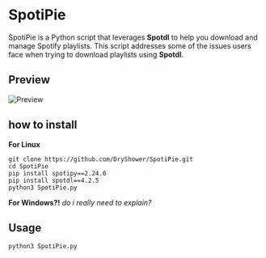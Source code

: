 # SpotiPie
SpotiPie is a Python script that leverages **__Spotdl__** to help you download and manage Spotify playlists. This script addresses some of the issues users face when trying to download playlists using __Spotdl__.
## Preview
![Preview](https://github.com/user-attachments/assets/e3963947-13e8-4d18-bc0d-05e01c4b4548)


## how to install
**For Linux**
```
git clone https://github.com/DryShower/SpotiPie.git
cd SpotiPie
pip install spotipy==2.24.0
pip install spotdl==4.2.5
python3 SpotiPie.py
```
**For Windows?!** 
_do i really need to explain?_

## Usage
```
python3 SpotiPie.py
```
